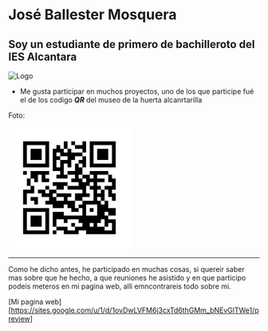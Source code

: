 # José Ballester Mosquera

## Soy un estudiante de primero de bachilleroto del IES Alcantara


![Logo](/images/.png)


- Me gusta participar en muchos proyectos, uno de los que participe fué el de los codigo ***QR*** del museo de la huerta alcanrtarilla

Foto:

![QR](/images/qrcode.png)

***

Como he dicho antes, he participado en muchas cosas, si quereir saber mas sobre que he hecho, a que reuniones he asistido  y en que participo podeis meteros en mi pagina web, alli emncontrareis todo sobre mi.

[Mi pagina web][https://sites.google.com/u/1/d/1ovDwLVFM6j3cxTd6thGMm_bNEvGlTWe1/preview]
